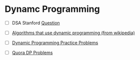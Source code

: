 # Dynamc Programming
- [ ] DSA Stanford [Question](http://graphics.stanford.edu/courses/cs161-04-winter/Handouts/hmwk05.pdf)
- [ ] [Algorithms that use dynamic programming (from wikipedia)](http://www.columbia.edu/~cs2035/courses/csor4231.F11/dp-list.html)
- [ ] [Dynamic Programming Practice Problems](https://people.cs.clemson.edu/~bcdean/dp_practice/)
- [ ] [Quora DP Problems](https://www.quora.com/I-want-the-complete-list-of-all-available-dynamic-programming-problems-with-solutions-How-do-I-get-it-Is-there-any-book-for-DP-particularly)


